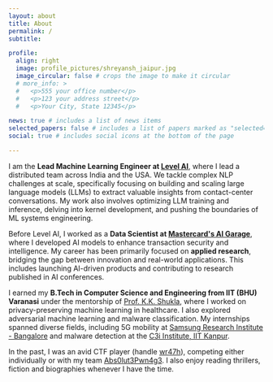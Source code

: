 ```yaml
---
layout: about
title: About
permalink: /
subtitle:

profile:
  align: right
  image: profile_pictures/shreyansh_jaipur.jpg
  image_circular: false # crops the image to make it circular
  # more_info: >
  #   <p>555 your office number</p>
  #   <p>123 your address street</p>
  #   <p>Your City, State 12345</p>

news: true # includes a list of news items
selected_papers: false # includes a list of papers marked as "selected={true}"
social: true # includes social icons at the bottom of the page

---
```


I am the **Lead Machine Learning Engineer at [Level AI](https://thelevel.ai/)**, where I lead a distributed team across India and the USA. We tackle complex NLP challenges at scale, specifically focusing on building and scaling large language models (LLMs) to extract valuable insights from contact-center conversations. My work also involves optimizing LLM training and inference, delving into kernel development, and pushing the boundaries of ML systems engineering.

Before Level AI, I worked as a **Data Scientist at [Mastercard's AI Garage](https://www.linkedin.com/company/mastercard-ai-garage/)**, where I developed AI models to enhance transaction security and intelligence. My career has been primarily focused on **applied research**, bridging the gap between innovation and real-world applications. This includes launching AI-driven products and contributing to research published in AI conferences.

I earned my **B.Tech in Computer Science and Engineering from IIT (BHU) Varanasi** under the mentorship of [Prof. K.K. Shukla](https://iitbhu.ac.in/dept/cse/people/kkshuklacse), where I worked on privacy-preserving machine learning in healthcare. I also explored adversarial machine learning and malware classification. My internships spanned diverse fields, including 5G mobility at [Samsung Research Institute - Bangalore](https://research.samsung.com/sri-b) and malware detection at the [C3i Institute, IIT Kanpur](https://security.cse.iitk.ac.in/).

In the past, I was an avid CTF player (handle [wr47h](https://ctftime.org/team/34870)), competing either individually or with my team [Abs0lut3Pwn4g3](https://ctftime.org/team/72103). I also enjoy reading thrillers, fiction and biographies whenever I have the time.
